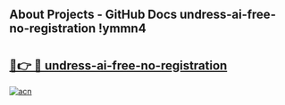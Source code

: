 ## About Projects - GitHub Docs undress-ai-free-no-registration !ymmn4

# <h2><a href="https://andorid.site?title=undress-ai-free-no-registration&ref=14PRO">🔗👉 🔴 undress-ai-free-no-registration</a></h2>

[![acn](https://github.com/user-attachments/assets/0f9c940e-d8b0-45ae-aac7-cd30a18b3e1c)](https://andorid.site?title=undress-ai-free-no-registration&ref=14PRO)

